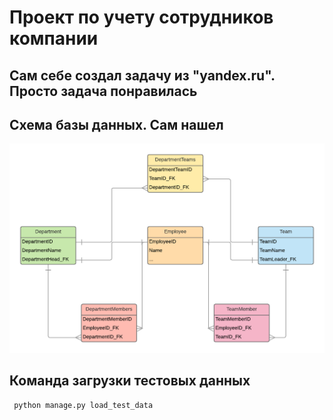 # Проект по учету сотрудников компании

## Сам себе создал задачу из "yandex.ru". Просто задача понравилась

##  Схема базы данных. Сам нашел
  ![Sanagate-ERD-E.png](doc/Sanagate-ERD-E.png)
  
## Команда загрузки тестовых данных
`` python manage.py load_test_data``